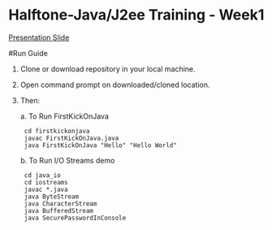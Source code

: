 # Halftone-Java/J2ee Training - Week1
[Presentation Slide](https://github.com/training-developerbhuwan/halftone-javaj2ee-week1/blob/master/1.%20JavaJ2EE%20Week-1%20Training.pdf)

#Run Guide
1. Clone or download repository in your local machine.
2. Open command prompt on downloaded/cloned location.
3. Then:
    
	a. To Run FirstKickOnJava
		
		cd firstkickonjava
		javac FirstKickOnJava.java
		java FirstKickOnJava "Hello" "Hello World"
    
	b. To Run I/O Streams demo
         
        cd java_io
		cd iostreams
		javac *.java
		java ByteStream
		java CharacterStream
		java BufferedStream
		java SecurePasswordInConsole

